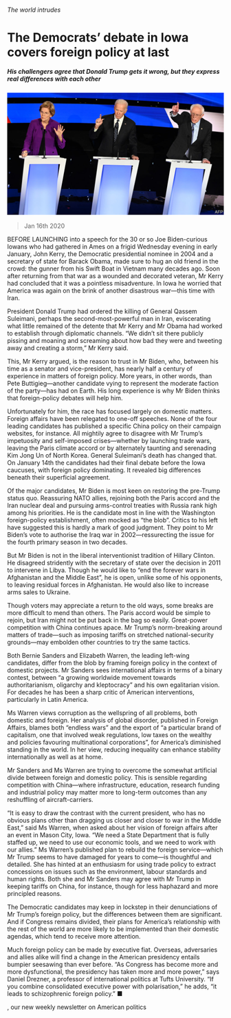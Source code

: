###### The world intrudes

# The Democrats’ debate in Iowa covers foreign policy at last 

##### His challengers agree that Donald Trump gets it wrong, but they express real differences with each other 

![image](images/20200118_blp905.jpg) 

> Jan 16th 2020 

BEFORE LAUNCHING into a speech for the 30 or so Joe Biden-curious Iowans who had gathered in Ames on a frigid Wednesday evening in early January, John Kerry, the Democratic presidential nominee in 2004 and a secretary of state for Barack Obama, made sure to hug an old friend in the crowd: the gunner from his Swift Boat in Vietnam many decades ago. Soon after returning from that war as a wounded and decorated veteran, Mr Kerry had concluded that it was a pointless misadventure. In Iowa he worried that America was again on the brink of another disastrous war—this time with Iran.

President Donald Trump had ordered the killing of General Qassem Suleimani, perhaps the second-most-powerful man in Iran, eviscerating what little remained of the detente that Mr Kerry and Mr Obama had worked to establish through diplomatic channels. “We didn’t sit there publicly pissing and moaning and screaming about how bad they were and tweeting away and creating a storm,” Mr Kerry said.


This, Mr Kerry argued, is the reason to trust in Mr Biden, who, between his time as a senator and vice-president, has nearly half a century of experience in matters of foreign policy. More years, in other words, than Pete Buttigieg—another candidate vying to represent the moderate faction of the party—has had on Earth. His long experience is why Mr Biden thinks that foreign-policy debates will help him.

Unfortunately for him, the race has focused largely on domestic matters. Foreign affairs have been relegated to one-off speeches. None of the four leading candidates has published a specific China policy on their campaign websites, for instance. All mightily agree to disagree with Mr Trump’s impetuosity and self-imposed crises—whether by launching trade wars, leaving the Paris climate accord or by alternately taunting and serenading Kim Jong Un of North Korea. General Suleimani’s death has changed that. On January 14th the candidates had their final debate before the Iowa caucuses, with foreign policy dominating. It revealed big differences beneath their superficial agreement.

Of the major candidates, Mr Biden is most keen on restoring the pre-Trump status quo. Reassuring NATO allies, rejoining both the Paris accord and the Iran nuclear deal and pursuing arms-control treaties with Russia rank high among his priorities. He is the candidate most in line with the Washington foreign-policy establishment, often mocked as “the blob”. Critics to his left have suggested this is hardly a mark of good judgment. They point to Mr Biden’s vote to authorise the Iraq war in 2002—ressurecting the issue for the fourth primary season in two decades.

But Mr Biden is not in the liberal interventionist tradition of Hillary Clinton. He disagreed stridently with the secretary of state over the decision in 2011 to intervene in Libya. Though he would like to “end the forever wars in Afghanistan and the Middle East”, he is open, unlike some of his opponents, to leaving residual forces in Afghanistan. He would also like to increase arms sales to Ukraine.

Though voters may appreciate a return to the old ways, some breaks are more difficult to mend than others. The Paris accord would be simple to rejoin, but Iran might not be put back in the bag so easily. Great-power competition with China continues apace. Mr Trump’s norm-breaking around matters of trade—such as imposing tariffs on stretched national-security grounds—may embolden other countries to try the same tactics.

Both Bernie Sanders and Elizabeth Warren, the leading left-wing candidates, differ from the blob by framing foreign policy in the context of domestic projects. Mr Sanders sees international affairs in terms of a binary contest, between “a growing worldwide movement towards authoritarianism, oligarchy and kleptocracy” and his own egalitarian vision. For decades he has been a sharp critic of American interventions, particularly in Latin America.

Ms Warren views corruption as the wellspring of all problems, both domestic and foreign. Her analysis of global disorder, published in Foreign Affairs, blames both “endless wars” and the export of “a particular brand of capitalism, one that involved weak regulations, low taxes on the wealthy and policies favouring multinational corporations”, for America’s diminished standing in the world. In her view, reducing inequality can enhance stability internationally as well as at home.

Mr Sanders and Ms Warren are trying to overcome the somewhat artificial divide between foreign and domestic policy. This is sensible regarding competition with China—where infrastructure, education, research funding and industrial policy may matter more to long-term outcomes than any reshuffling of aircraft-carriers.

“It is easy to draw the contrast with the current president, who has no obvious plans other than dragging us closer and closer to war in the Middle East,” said Ms Warren, when asked about her vision of foreign affairs after an event in Mason City, Iowa. “We need a State Department that is fully staffed up, we need to use our economic tools, and we need to work with our allies.” Ms Warren’s published plan to rebuild the foreign service—which Mr Trump seems to have damaged for years to come—is thoughtful and detailed. She has hinted at an enthusiasm for using trade policy to extract concessions on issues such as the environment, labour standards and human rights. Both she and Mr Sanders may agree with Mr Trump in keeping tariffs on China, for instance, though for less haphazard and more principled reasons.

The Democratic candidates may keep in lockstep in their denunciations of Mr Trump’s foreign policy, but the differences between them are significant. And if Congress remains divided, their plans for America’s relationship with the rest of the world are more likely to be implemented than their domestic agendas, which tend to receive more attention.

Much foreign policy can be made by executive fiat. Overseas, adversaries and allies alike will find a change in the American presidency entails bumpier seesawing than ever before. “As Congress has become more and more dysfunctional, the presidency has taken more and more power,” says Daniel Drezner, a professor of international politics at Tufts University. “If you combine consolidated executive power with polarisation,” he adds, “it leads to schizophrenic foreign policy.” ■

, our new weekly newsletter on American politics


